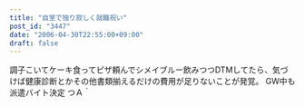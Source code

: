 ```yaml
---
title: "自室で独り寂しく就職祝い"
post_id: "3447"
date: "2006-04-30T22:55:00+09:00"
draft: false
---
```



調子こいてケーキ食ってピザ頼んでシメイブルー飲みつつDTMしてたら、気づけば健康診断とかその他書類揃えるだけの費用が足りないことが発覚。 GW中も派遣バイト決定 つＡ｀
